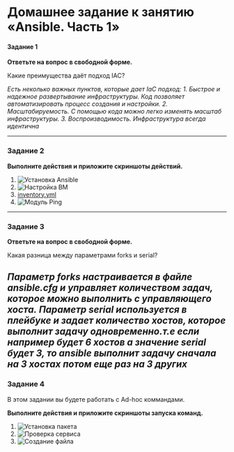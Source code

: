 # Домашнее задание к занятию «Ansible. Часть 1»

#### Задание 1

**Ответьте на вопрос в свободной форме.**

Какие преимущества даёт подход IAC?

_Есть неколько важных пунктов, которые дает IaC подход:_
_1. Быстрое и надежное развертывание инфраструктуры. Код позволяет автоматизировать процесс создания и настройки._
_2. Масштабируемость. С помощью кода можно легко изменять масштаб инфраструктуры._
_3. Воспроизводимость. Инфраструктура всегда идентична_

---

### Задание 2 

**Выполните действия и приложите скриншоты действий.**

1. ![Установка Ansible]()
2. ![Настройка ВМ]()
3. [inventory.yml]()
4. ![Модуль Ping]()
 
---

### Задание 3 

**Ответьте на вопрос в свободной форме.**

Какая разница между параметрами forks и serial? 

_Параметр forks настраивается в файле ansible.cfg и управляет количеством задач, которое можно выполнить с управляющего хоста._
_Параметр serial используется в плейбуке и задает количество хостов, которое выполнит задачу одновременно.т.е если например будет_
_6 хостов а значение serial будет 3, то ansible выполнит задачу сначала на 3 хостах потом еще раз на 3 других_
---

### Задание 4 

В этом задании вы будете работать с Ad-hoc коммандами.

**Выполните действия и приложите скриншоты запуска команд.**

1. ![Установка пакета]()
2. ![Проверка сервиса]() 
3. ![Создание файла]()
 
